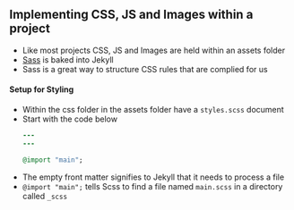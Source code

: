 ## Implementing CSS, JS and Images within a project
- Like most projects CSS, JS and Images are held within an assets folder
- [Sass](https://sass-lang.com/) is baked into Jekyll
- Sass is a great way to structure CSS rules that are complied for us

#### Setup for Styling 
- Within the css folder in the assets folder have a `styles.scss` document
- Start with the code below
    ```Ruby
    ---
    ---

    @import "main";
    ```
- The empty front matter signifies to Jekyll that it needs to process a file
- `@import "main";` tells Scss to find a file named `main.scss` in a directory called `_scss`


